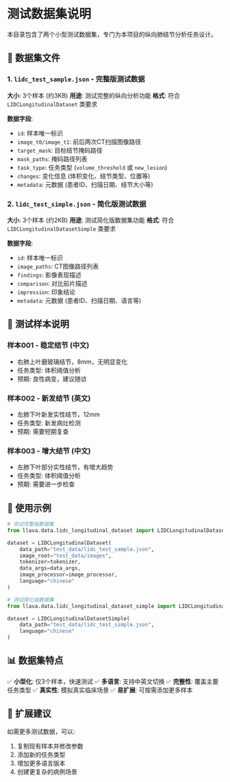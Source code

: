 # 测试数据集说明

本目录包含了两个小型测试数据集，专门为本项目的纵向肺结节分析任务设计。

## 📁 数据集文件

### 1. `lidc_test_sample.json` - 完整版测试数据
**大小**: 3个样本 (约3KB)
**用途**: 测试完整的纵向分析功能
**格式**: 符合 `LIDCLongitudinalDataset` 类要求

**数据字段**:
- `id`: 样本唯一标识
- `image_t0/image_t1`: 前后两次CT扫描图像路径
- `target_mask`: 目标结节掩码路径
- `mask_paths`: 掩码路径列表
- `task_type`: 任务类型 (`volume_threshold` 或 `new_lesion`)
- `changes`: 变化信息 (体积变化、结节类型、位置等)
- `metadata`: 元数据 (患者ID、扫描日期、结节大小等)

### 2. `lidc_test_simple.json` - 简化版测试数据
**大小**: 3个样本 (约2KB)
**用途**: 测试简化版数据集功能
**格式**: 符合 `LIDCLongitudinalDatasetSimple` 类要求

**数据字段**:
- `id`: 样本唯一标识
- `image_paths`: CT图像路径列表
- `findings`: 影像表现描述
- `comparison`: 对比前片描述
- `impression`: 印象结论
- `metadata`: 元数据 (患者ID、扫描日期、语言等)

## 🧪 测试样本说明

### 样本001 - 稳定结节 (中文)
- 右肺上叶磨玻璃结节，8mm，无明显变化
- 任务类型: 体积阈值分析
- 预期: 良性病变，建议随访

### 样本002 - 新发结节 (英文)
- 左肺下叶新发实性结节，12mm
- 任务类型: 新发病灶检测
- 预期: 需要短期复查

### 样本003 - 增大结节 (中文)
- 左肺下叶部分实性结节，有增大趋势
- 任务类型: 体积阈值分析
- 预期: 需要进一步检查

## 🚀 使用示例

```python
# 测试完整版数据集
from llava.data.lidc_longitudinal_dataset import LIDCLongitudinalDataset

dataset = LIDCLongitudinalDataset(
    data_path="test_data/lidc_test_sample.json",
    image_root="test_data/images",
    tokenizer=tokenizer,
    data_args=data_args,
    image_processor=image_processor,
    language="chinese"
)

# 测试简化版数据集
from llava.data.lidc_longitudinal_dataset_simple import LIDCLongitudinalDatasetSimple

dataset = LIDCLongitudinalDatasetSimple(
    data_path="test_data/lidc_test_simple.json",
    language="chinese"
)
```

## 📊 数据集特点

✅ **小型化**: 仅3个样本，快速测试
✅ **多语言**: 支持中英文切换
✅ **完整性**: 覆盖主要任务类型
✅ **真实性**: 模拟真实临床场景
✅ **易扩展**: 可按需添加更多样本

## 🔧 扩展建议

如需更多测试数据，可以:
1. 复制现有样本并修改参数
2. 添加新的任务类型
3. 增加更多语言版本
4. 创建更复杂的病例场景